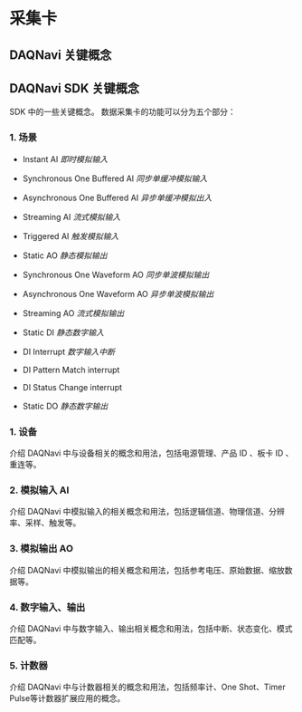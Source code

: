 # 采集卡

## DAQNavi 关键概念

## DAQNavi SDK 关键概念

SDK 中的一些关键概念。
数据采集卡的功能可以分为五个部分：

### 1. 场景

* Instant AI _即时模拟输入_
* Synchronous One Buffered AI _同步单缓冲模拟输入_
* Asynchronous One Buffered AI _异步单缓冲模拟出入_
* Streaming AI _流式模拟输入_
* Triggered AI _触发模拟输入_

* Static AO _静态模拟输出_
* Synchronous One Waveform AO _同步单波模拟输出_
* Asynchronous One Waveform AO _异步单波模拟输出_
* Streaming AO _流式模拟输出_

* Static DI _静态数字输入_
* DI Interrupt _数字输入中断_
* DI Pattern Match interrupt
* DI Status Change interrupt

* Static DO _静态数字输出_


### 1. 设备

介绍 DAQNavi 中与设备相关的概念和用法，包括电源管理、产品 ID 、板卡 ID 、重连等。

### 2. 模拟输入 AI

介绍 DAQNavi 中模拟输入的相关概念和用法，包括逻辑信道、物理信道、分辨率、采样、触发等。

### 3. 模拟输出 AO

介绍 DAQNavi 中模拟输出的相关概念和用法，包括参考电压、原始数据、缩放数据等。

### 4. 数字输入、输出

介绍 DAQNavi 中与数字输入、输出相关概念和用法，包括中断、状态变化、模式匹配等。

### 5. 计数器

介绍 DAQNavi 中与计数器相关的概念和用法，包括频率计、One Shot、Timer Pulse等计数器扩展应用的概念。
